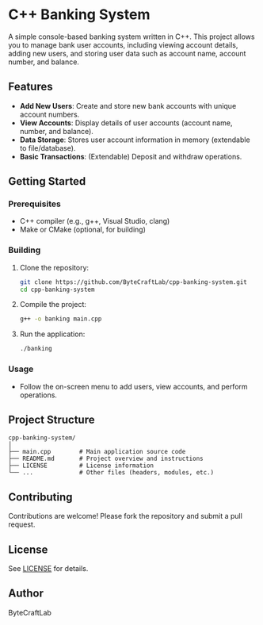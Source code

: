 # C++ Banking System

A simple console-based banking system written in C++. This project allows you to manage bank user accounts, including viewing account details, adding new users, and storing user data such as account name, account number, and balance.

## Features

- **Add New Users**: Create and store new bank accounts with unique account numbers.
- **View Accounts**: Display details of user accounts (account name, number, and balance).
- **Data Storage**: Stores user account information in memory (extendable to file/database).
- **Basic Transactions**: (Extendable) Deposit and withdraw operations.

## Getting Started

### Prerequisites

- C++ compiler (e.g., g++, Visual Studio, clang)
- Make or CMake (optional, for building)

### Building

1. Clone the repository:
   ```bash
   git clone https://github.com/ByteCraftLab/cpp-banking-system.git
   cd cpp-banking-system
   ```
2. Compile the project:
   ```bash
   g++ -o banking main.cpp
   ```
3. Run the application:
   ```bash
   ./banking
   ```

### Usage

- Follow the on-screen menu to add users, view accounts, and perform operations.

## Project Structure

```
cpp-banking-system/
│
├── main.cpp        # Main application source code
├── README.md       # Project overview and instructions
├── LICENSE         # License information
└── ...             # Other files (headers, modules, etc.)
```

## Contributing

Contributions are welcome! Please fork the repository and submit a pull request.

## License

See [LICENSE](LICENSE) for details.

## Author

ByteCraftLab
